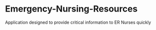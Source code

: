 # Emergency-Nursing-Resources
Application designed to provide critical information to ER Nurses quickly
